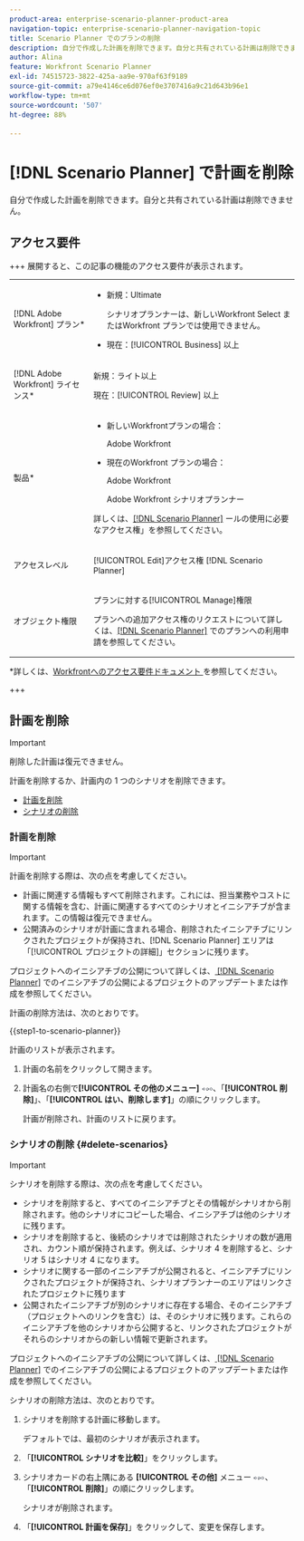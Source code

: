 ```yaml
---
product-area: enterprise-scenario-planner-product-area
navigation-topic: enterprise-scenario-planner-navigation-topic
title: Scenario Planner でのプランの削除
description: 自分で作成した計画を削除できます。自分と共有されている計画は削除できません。
author: Alina
feature: Workfront Scenario Planner
exl-id: 74515723-3822-425a-aa9e-970af63f9189
source-git-commit: a79e4146ce6d076ef0e3707416a9c21d643b96e1
workflow-type: tm+mt
source-wordcount: '507'
ht-degree: 88%

---
```


# [!DNL Scenario Planner] で計画を削除

自分で作成した計画を削除できます。自分と共有されている計画は削除できません。

## アクセス要件

+++ 展開すると、この記事の機能のアクセス要件が表示されます。

<table style="table-layout:auto"> 
 <col> 
 <col> 
 <tbody> 
  <tr> 
   <td> <p>[!DNL Adobe Workfront] プラン*</p> </td> 
   <td> <ul></li>
   <li><p>新規：Ultimate </p></li>
   <p>シナリオプランナーは、新しいWorkfront Select またはWorkfront プランでは使用できません。 </p>
   <li><p>現在：[!UICONTROL Business] 以上</p></ul>
   </td> 
  </tr> 
  <tr> 
   <td> <p>[!DNL Adobe Workfront] ライセンス*</p> </td> 
   <td> <p>新規：ライト以上</p> 
   <p>現在：[!UICONTROL Review] 以上</p> </td> 
  </tr> 
  <tr> 
   <td>製品* </td> 
   <td> <ul><li><p>新しいWorkfrontプランの場合：</p><p> Adobe Workfront</li></p>
   <li><p>現在のWorkfront プランの場合： </p>
   <p>Adobe Workfront</p> <p>Adobe Workfront シナリオプランナー</p></li></ul>

<p>詳しくは、<a href="../scenario-planner/access-needed-to-use-sp.md" class="MCXref xref">[!DNL Scenario Planner]</a> ールの使用に必要なアクセス権」を参照してください。 </p> </td> 
  </tr> 
  <tr data-mc-conditions=""> 
   <td>アクセスレベル </td> 
   <td> <p>[!UICONTROL Edit]アクセス権 [!DNL Scenario Planner]</p> </td> 
  </tr> 
  <tr data-mc-conditions=""> 
   <td> <p>オブジェクト権限 </p> </td> 
   <td> <p>プランに対する[!UICONTROL Manage]権限</p> <p>プランへの追加アクセス権のリクエストについて詳しくは、<a href="../scenario-planner/request-access-to-plan.md" class="MCXref xref">[!DNL Scenario Planner]</a> でのプランへの利用申請を参照してください。</p> </td> 
  </tr> 
 </tbody> 
</table>

*詳しくは、[Workfrontへのアクセス要件ドキュメント ](/help/quicksilver/administration-and-setup/add-users/access-levels-and-object-permissions/access-level-requirements-in-documentation.md) を参照してください。

+++

## 計画を削除

>[!IMPORTANT]
>
>削除した計画は復元できません。

計画を削除するか、計画内の 1 つのシナリオを削除できます。

* [計画を削除](#delete-plans)
* [シナリオの削除](#delete-scenarios)

### 計画を削除

>[!IMPORTANT]
>
>計画を削除する際は、次の点を考慮してください。
>
>* 計画に関連する情報もすべて削除されます。これには、担当業務やコストに関する情報を含む、計画に関連するすべてのシナリオとイニシアチブが含まれます。この情報は復元できません。
>* 公開済みのシナリオが計画に含まれる場合、削除されたイニシアチブにリンクされたプロジェクトが保持され、[!DNL Scenario Planner] エリアは「[!UICONTROL プロジェクトの詳細]」セクションに残ります。
>
>  プロジェクトへのイニシアチブの公開について詳しくは、[ [!DNL Scenario Planner]](../scenario-planner/publish-scenarios-update-projects.md) でのイニシアチブの公開によるプロジェクトのアップデートまたは作成を参照してください。

計画の削除方法は、次のとおりです。

{{step1-to-scenario-planner}}

計画のリストが表示されます。

1. 計画の名前をクリックして開きます。
1. 計画名の右側で&#x200B;**[!UICONTROL その他のメニュー]** ![](assets/more-menu.png)、「**[!UICONTROL 削除]**」、「**[!UICONTROL はい、削除します]**」の順にクリックします。

   計画が削除され、計画のリストに戻ります。

### シナリオの削除 {#delete-scenarios}

>[!IMPORTANT]
>
>シナリオを削除する際は、次の点を考慮してください。
>
>* シナリオを削除すると、すべてのイニシアチブとその情報がシナリオから削除されます。他のシナリオにコピーした場合、イニシアチブは他のシナリオに残ります。
>* シナリオを削除すると、後続のシナリオでは削除されたシナリオの数が適用され、カウント順が保持されます。例えば、シナリオ 4 を削除すると、シナリオ 5 はシナリオ 4 になります。
>* シナリオに関する一部のイニシアチブが公開されると、イニシアチブにリンクされたプロジェクトが保持され、シナリオプランナーのエリアはリンクされたプロジェクトに残ります
>* 公開されたイニシアチブが別のシナリオに存在する場合、そのイニシアチブ（プロジェクトへのリンクを含む）は、そのシナリオに残ります。これらのイニシアチブを他のシナリオから公開すると、リンクされたプロジェクトがそれらのシナリオからの新しい情報で更新されます。
>
>  プロジェクトへのイニシアチブの公開について詳しくは、[ [!DNL Scenario Planner]](../scenario-planner/publish-scenarios-update-projects.md) でのイニシアチブの公開によるプロジェクトのアップデートまたは作成を参照してください。

シナリオの削除方法は、次のとおりです。

1. シナリオを削除する計画に移動します。

   デフォルトでは、最初のシナリオが表示されます。

1. 「**[!UICONTROL シナリオを比較]**」をクリックします。
1. シナリオカードの右上隅にある **[!UICONTROL その他]** メニュー ![](assets/more-menu.png)、「**[!UICONTROL 削除]**」の順にクリックします。

   シナリオが削除されます。

1. 「**[!UICONTROL 計画を保存]**」をクリックして、変更を保存します。

<!--
<div data-mc-conditions="QuicksilverOrClassic.Draft mode">
<h2>Delete initiatives</h2>
<p>(NOTE: moved this section to its own article about deleting initiatives) </p> <note type="important">
<p>Consider the following when deleting initiatives:</p>
<ul>
<li>Deleting an initiative deletes the job roles and cost information from the initiative.</li>
<li><span>When you delete an initiative that is published to a project, the initiative is removed from the scenario but the Scenario Planner area remains in the Project Details section.</span> </li>
<li> <p>If the initiative you delete is the only published initiative on the scenario, the indicator that the plan has been published is also removed. </p> <p>For information about publishing initiatives to projects, see <a href="../scenario-planner/publish-scenarios-update-projects.md" class="MCXref xref">Update or create projects by publishing initiatives in the Scenario Planner</a>.</p> </li>
</ul>
</note>
<p>To delete an initiative:</p>
<ol>
<li value="1"> <p> <p>Click the <strong>Main Menu</strong> icon <img src="assets/main-menu-icon.png">, then click Scenarios.</p> </p> <p>A list of plans displays. </p> </li>
<li value="2">Click the name of a plan to open it, then locate the initiative you want to delete.</li>
<li value="3"> <p>Click the <strong>More menu</strong> <img src="assets/more-menu.png"> to the right of the initiative name, then click <strong>Delete</strong> > <strong>Yes, delete it</strong>. </p> <p>The initiative is deleted. </p> </li>
<li value="4">Click <strong>Save Plan</strong> to save your changes. </li>
</ol>
</div>
-->


